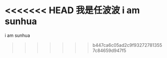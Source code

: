 <<<<<<< HEAD
我是任波波
i am sunhua
=======
i am sunhua
>>>>>>> b447ca6c05ad2c9f932727813557c84659d947f5
